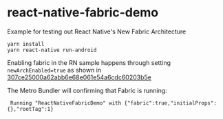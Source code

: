 # react-native-fabric-demo
Example for testing out React Native's New Fabric Architecture

```
yarn install
yarn react-native run-android
```
Enabling fabric in the RN sample happens through setting `newArchEnabled=true` as shown in [307ce25000a62abb6e68e061e54a6cdc60203b5e](https://github.com/jurgiles/react-native-fabric-demo/commit/307ce25000a62abb6e68e061e54a6cdc60203b5e)

The Metro Bundler will confirming that Fabric is running:
```
 Running "ReactNativeFabricDemo" with {"fabric":true,"initialProps":{},"rootTag":1}
 ```
